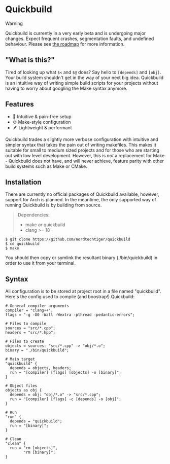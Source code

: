 # Quickbuild
> [!WARNING]
> Quickbuild is currently in a very early beta and is undergoing major changes. Expect frequent crashes, segmentation faults, and undefined behaviour. Please see [the roadmap](https://github.com/nordtechtiger/quickbuild/issues/1) for more information.

## "What is this?"

Tired of looking up what `$<` and `$@` does? Say hello to `[depends]` and `[obj]`. Your build system shouldn't get in the way of your next big idea. Quickbuild is an intuitive way of writing simple build scripts for your projects without having to worry about googling the Make syntax anymore.

## Features
- 🌱 Intuitive & pain-free setup
- ⚙️ Make-style configuration
- 🪶 Lightweight & performant

Quickbuild trades a slightly more verbose configuration with intuitive and simpler syntax that takes the pain out of writing makefiles. This makes it suitable for small to medium sized projects and for those who are starting out with low level development. However, this is *not* a replacement for Make - Quickbuild does not have, and will never achieve, feature parity with other build systems such as Make or CMake.

## Installation
There are currently no official packages of Quickbuild available, however, support for Arch is planned. In the meantime, the only supported way of running Quickbuild is by building from source.

> Dependencies:
> - make _or_ quickbuild
> - clang >= 18

```
$ git clone https://github.com/nordtechtiger/quickbuild
$ cd quickbuild
$ make
```

You should then copy or symlink the resultant binary (./bin/quickbuild) in order to use it from your terminal.

## Syntax
All configuration is to be stored at project root in a file named "quickbuild". Here's the config used to compile (and boostrap!) Quickbuild:
```
# General compiler arguments
compiler = "clang++";
flags = "-g -O0 -Wall -Wextra -pthread -pedantic-errors";

# Files to compile
sources = "src/*.cpp";
headers = "src/*.hpp";

# Files to create
objects = sources: "src/*.cpp" -> "obj/*.o";
binary = "./bin/quickbuild";

# Main target
"quickbuild" {
  depends = objects, headers;
  run = "[compiler] [flags] [objects] -o [binary]";
}

# Object files
objects as obj {
  depends = obj: "obj/*.o" -> "src/*.cpp";
  run = "[compiler] [flags] -c [depends] -o [obj]";
}

# Run
"run" {
  depends = "quickbuild";
  run = "[binary]";
}

# Clean
"clean" {
  run = "rm [objects]",
        "rm [binary]";
}
```
